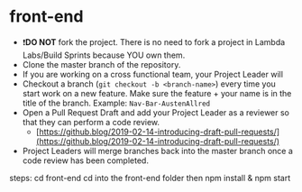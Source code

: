 # front-end
- ❗️**DO NOT** fork the project. There is no need to fork a project in Lambda Labs/Build Sprints because YOU own them.
- Clone the master branch of the repository.
- If you are working on a cross functional team, your Project Leader will
- Checkout a branch (`git checkout -b <branch-name>`) every time you start work on a new feature.  Make sure the feature + your name is in the title of the branch.  Example: `Nav-Bar-AustenAllred`
- Open a Pull Request Draft and add your Project Leader as a reviewer so that they can perform a code review.
    - [https://github.blog/2019-02-14-introducing-draft-pull-requests/](https://github.blog/2019-02-14-introducing-draft-pull-requests/)
- Project Leaders will merge branches back into the master branch once a code review has been completed. 

steps: 
cd front-end
cd into the front-end folder
then npm install & npm start